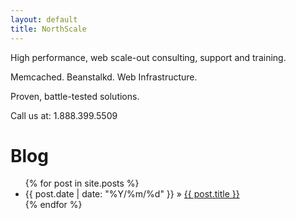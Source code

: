 ```yaml
---
layout: default
title: NorthScale
---
```


High performance, web scale-out consulting, support and training.

Memcached.  Beanstalkd.  Web Infrastructure.

Proven, battle-tested solutions.

Call us at: 1.888.399.5509

<div id="home">
  <h1>Blog</h1>
  <ul class="posts">
    {% for post in site.posts %}
      <li><span>{{ post.date | date: "%Y/%m/%d" }}</span> &raquo;
          <a href="{{ post.url }}">{{ post.title }}</a>
      </li>
    {% endfor %}
  </ul>
</div>
  
